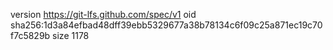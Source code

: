 version https://git-lfs.github.com/spec/v1
oid sha256:1d3a84efbad48dff39ebb5329677a38b78134c6f09c25a871ec19c70f7c5829b
size 1178
